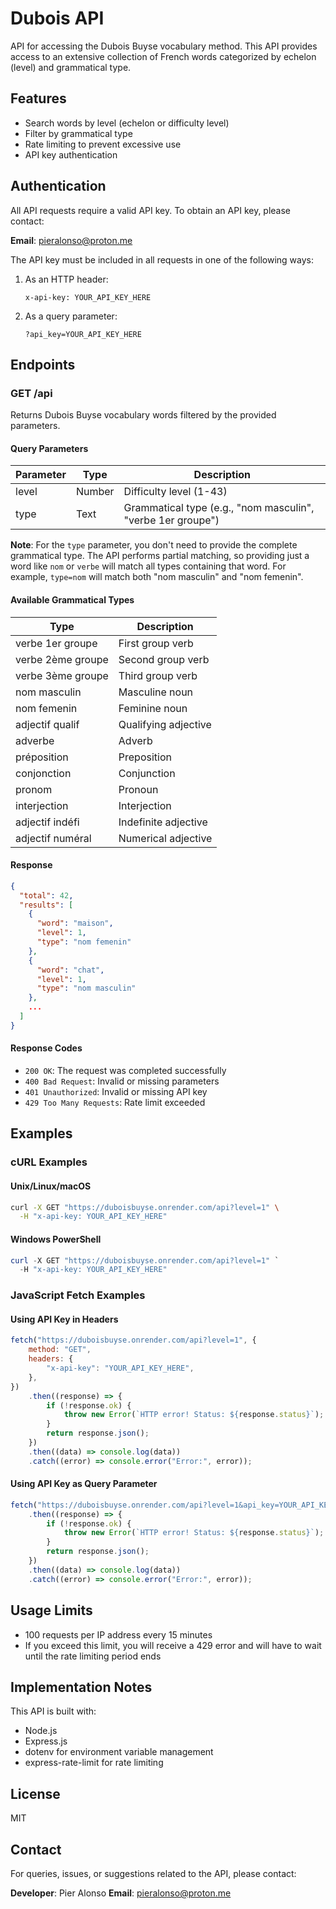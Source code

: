 # Dubois API

API for accessing the Dubois Buyse vocabulary method. This API provides access to an extensive collection of French words categorized by echelon (level) and grammatical type.

## Features

- Search words by level (echelon or difficulty level)
- Filter by grammatical type
- Rate limiting to prevent excessive use
- API key authentication

## Authentication

All API requests require a valid API key. To obtain an API key, please contact:

**Email**: [pieralonso@proton.me](mailto:pieralonso@proton.me)

The API key must be included in all requests in one of the following ways:

1. As an HTTP header:

    ```
    x-api-key: YOUR_API_KEY_HERE
    ```

2. As a query parameter:
    ```
    ?api_key=YOUR_API_KEY_HERE
    ```

## Endpoints

### GET /api

Returns Dubois Buyse vocabulary words filtered by the provided parameters.

#### Query Parameters

| Parameter | Type   | Description                                                 |
| --------- | ------ | ----------------------------------------------------------- |
| level     | Number | Difficulty level (1-43)                                     |
| type      | Text   | Grammatical type (e.g., "nom masculin", "verbe 1er groupe") |

**Note**: For the `type` parameter, you don't need to provide the complete grammatical type. The API performs partial matching, so providing just a word like `nom` or `verbe` will match all types containing that word. For example, `type=nom` will match both "nom masculin" and "nom femenin".

#### Available Grammatical Types

| Type              | Description          |
| ----------------- | -------------------- |
| verbe 1er groupe  | First group verb     |
| verbe 2ème groupe | Second group verb    |
| verbe 3ème groupe | Third group verb     |
| nom masculin      | Masculine noun       |
| nom femenin       | Feminine noun        |
| adjectif qualif   | Qualifying adjective |
| adverbe           | Adverb               |
| préposition       | Preposition          |
| conjonction       | Conjunction          |
| pronom            | Pronoun              |
| interjection      | Interjection         |
| adjectif indéfi   | Indefinite adjective |
| adjectif numéral  | Numerical adjective  |

#### Response

```json
{
  "total": 42,
  "results": [
    {
      "word": "maison",
      "level": 1,
      "type": "nom femenin"
    },
    {
      "word": "chat",
      "level": 1,
      "type": "nom masculin"
    },
    ...
  ]
}
```

#### Response Codes

- `200 OK`: The request was completed successfully
- `400 Bad Request`: Invalid or missing parameters
- `401 Unauthorized`: Invalid or missing API key
- `429 Too Many Requests`: Rate limit exceeded

## Examples

### cURL Examples

#### Unix/Linux/macOS

```bash
curl -X GET "https://duboisbuyse.onrender.com/api?level=1" \
  -H "x-api-key: YOUR_API_KEY_HERE"
```

#### Windows PowerShell

```powershell
curl -X GET "https://duboisbuyse.onrender.com/api?level=1" `
  -H "x-api-key: YOUR_API_KEY_HERE"
```

### JavaScript Fetch Examples

#### Using API Key in Headers

```javascript
fetch("https://duboisbuyse.onrender.com/api?level=1", {
    method: "GET",
    headers: {
        "x-api-key": "YOUR_API_KEY_HERE",
    },
})
    .then((response) => {
        if (!response.ok) {
            throw new Error(`HTTP error! Status: ${response.status}`);
        }
        return response.json();
    })
    .then((data) => console.log(data))
    .catch((error) => console.error("Error:", error));
```

#### Using API Key as Query Parameter

```javascript
fetch("https://duboisbuyse.onrender.com/api?level=1&api_key=YOUR_API_KEY_HERE")
    .then((response) => {
        if (!response.ok) {
            throw new Error(`HTTP error! Status: ${response.status}`);
        }
        return response.json();
    })
    .then((data) => console.log(data))
    .catch((error) => console.error("Error:", error));
```

## Usage Limits

- 100 requests per IP address every 15 minutes
- If you exceed this limit, you will receive a 429 error and will have to wait until the rate limiting period ends

## Implementation Notes

This API is built with:

- Node.js
- Express.js
- dotenv for environment variable management
- express-rate-limit for rate limiting

## License

MIT

## Contact

For queries, issues, or suggestions related to the API, please contact:

**Developer**: Pier Alonso
**Email**: [pieralonso@proton.me](mailto:pieralonso@proton.me)
